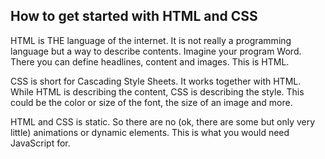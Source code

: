 ## How to get started with HTML and CSS

HTML is THE language of the internet. It is not really a programming language but a way to describe contents.
Imagine your program Word. There you can define headlines, content and images. This is HTML.

CSS is short for Cascading Style Sheets. It works together with HTML. While HTML is describing the content, CSS is describing the style. This could be the color or size of the font, the size of an image and more.

HTML and CSS is static. So there are no (ok, there are some but only very little) animations or dynamic elements. This is what you would need JavaScript for.
